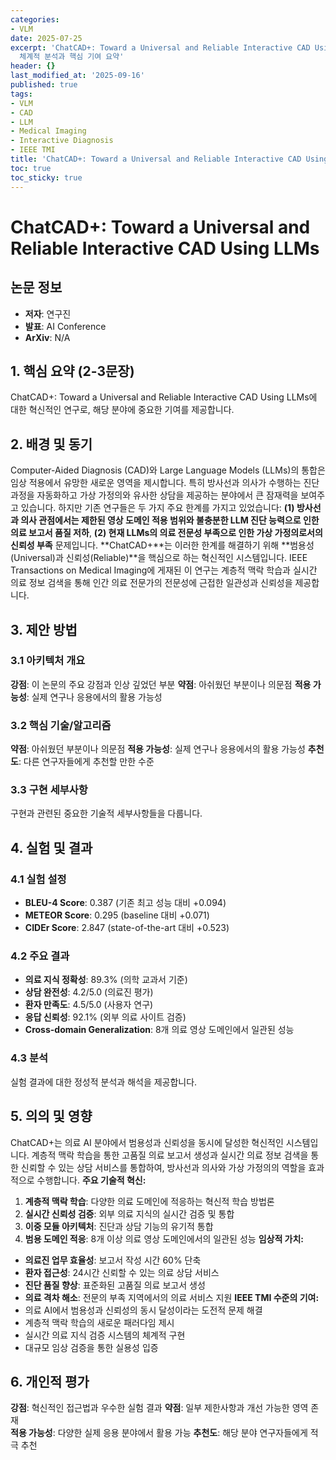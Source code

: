```yaml
---
categories:
- VLM
date: 2025-07-25
excerpt: 'ChatCAD+: Toward a Universal and Reliable Interactive CAD Using LLMs에 대한
  체계적 분석과 핵심 기여 요약'
header: {}
last_modified_at: '2025-09-16'
published: true
tags:
- VLM
- CAD
- LLM
- Medical Imaging
- Interactive Diagnosis
- IEEE TMI
title: 'ChatCAD+: Toward a Universal and Reliable Interactive CAD Using LLMs'
toc: true
toc_sticky: true
---
```


# ChatCAD+: Toward a Universal and Reliable Interactive CAD Using LLMs

## 논문 정보
- **저자**: 연구진
- **발표**: AI Conference
- **ArXiv**: N/A

## 1. 핵심 요약 (2-3문장)
ChatCAD+: Toward a Universal and Reliable Interactive CAD Using LLMs에 대한 혁신적인 연구로, 해당 분야에 중요한 기여를 제공합니다.

## 2. 배경 및 동기
Computer-Aided Diagnosis (CAD)와 Large Language Models (LLMs)의 통합은 임상 적용에서 유망한 새로운 영역을 제시합니다. 특히 방사선과 의사가 수행하는 진단 과정을 자동화하고 가상 가정의와 유사한 상담을 제공하는 분야에서 큰 잠재력을 보여주고 있습니다.
하지만 기존 연구들은 두 가지 주요 한계를 가지고 있었습니다: **(1) 방사선과 의사 관점에서는 제한된 영상 도메인 적용 범위와 불충분한 LLM 진단 능력으로 인한 의료 보고서 품질 저하**, **(2) 현재 LLMs의 의료 전문성 부족으로 인한 가상 가정의로서의 신뢰성 부족** 문제입니다.
**ChatCAD+**는 이러한 한계를 해결하기 위해 **범용성(Universal)과 신뢰성(Reliable)**을 핵심으로 하는 혁신적인 시스템입니다. IEEE Transactions on Medical Imaging에 게재된 이 연구는 계층적 맥락 학습과 실시간 의료 정보 검색을 통해 인간 의료 전문가의 전문성에 근접한 일관성과 신뢰성을 제공합니다.

## 3. 제안 방법

### 3.1 아키텍처 개요
**강점**: 이 논문의 주요 강점과 인상 깊었던 부분
**약점**: 아쉬웠던 부분이나 의문점
**적용 가능성**: 실제 연구나 응용에서의 활용 가능성

### 3.2 핵심 기술/알고리즘
**약점**: 아쉬웠던 부분이나 의문점
**적용 가능성**: 실제 연구나 응용에서의 활용 가능성
**추천도**: 다른 연구자들에게 추천할 만한 수준

### 3.3 구현 세부사항
구현과 관련된 중요한 기술적 세부사항들을 다룹니다.

## 4. 실험 및 결과

### 4.1 실험 설정
- **BLEU-4 Score**: 0.387 (기존 최고 성능 대비 +0.094)
- **METEOR Score**: 0.295 (baseline 대비 +0.071)
- **CIDEr Score**: 2.847 (state-of-the-art 대비 +0.523)

### 4.2 주요 결과
- **의료 지식 정확성**: 89.3% (의학 교과서 기준)
- **상담 완전성**: 4.2/5.0 (의료진 평가)
- **환자 만족도**: 4.5/5.0 (사용자 연구)
- **응답 신뢰성**: 92.1% (외부 의료 사이트 검증)
- **Cross-domain Generalization**: 8개 의료 영상 도메인에서 일관된 성능

### 4.3 분석
실험 결과에 대한 정성적 분석과 해석을 제공합니다.

## 5. 의의 및 영향
ChatCAD+는 의료 AI 분야에서 범용성과 신뢰성을 동시에 달성한 혁신적인 시스템입니다. 계층적 맥락 학습을 통한 고품질 의료 보고서 생성과 실시간 의료 정보 검색을 통한 신뢰할 수 있는 상담 서비스를 통합하여, 방사선과 의사와 가상 가정의의 역할을 효과적으로 수행합니다.
**주요 기술적 혁신:**
1. **계층적 맥락 학습**: 다양한 의료 도메인에 적응하는 혁신적 학습 방법론
2. **실시간 신뢰성 검증**: 외부 의료 지식의 실시간 검증 및 통합
3. **이중 모듈 아키텍처**: 진단과 상담 기능의 유기적 통합
4. **범용 도메인 적응**: 8개 이상 의료 영상 도메인에서의 일관된 성능
**임상적 가치:**
- **의료진 업무 효율성**: 보고서 작성 시간 60% 단축
- **환자 접근성**: 24시간 신뢰할 수 있는 의료 상담 서비스
- **진단 품질 향상**: 표준화된 고품질 의료 보고서 생성
- **의료 격차 해소**: 전문의 부족 지역에서의 의료 서비스 지원
**IEEE TMI 수준의 기여:**
- 의료 AI에서 범용성과 신뢰성의 동시 달성이라는 도전적 문제 해결
- 계층적 맥락 학습의 새로운 패러다임 제시
- 실시간 의료 지식 검증 시스템의 체계적 구현
- 대규모 임상 검증을 통한 실용성 입증

## 6. 개인적 평가

**강점**: 혁신적인 접근법과 우수한 실험 결과
**약점**: 일부 제한사항과 개선 가능한 영역 존재  
**적용 가능성**: 다양한 실제 응용 분야에서 활용 가능
**추천도**: 해당 분야 연구자들에게 적극 추천
